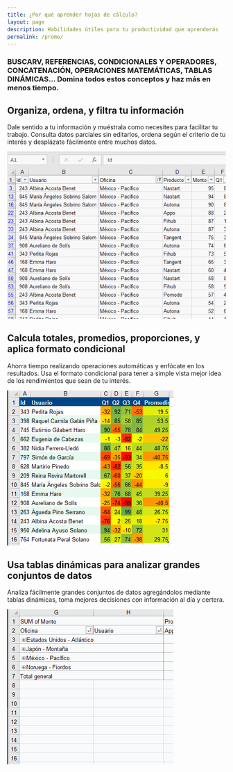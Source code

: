 ```yaml
---
title: ¿Por qué aprender hojas de cálculo?
layout: page
description: Habilidades útiles para tu productividad que aprenderás
permalink: /promo/
---
```

### BUSCARV, REFERENCIAS, CONDICIONALES Y OPERADORES, CONCATENACIÓN, OPERACIONES MATEMÁTICAS, TABLAS DINÁMICAS... Domina todos estos conceptos y haz más en menos tiempo.

## Organiza, ordena, y filtra tu información

Dale sentido a tu información y muéstrala como necesites para facilitar tu trabajo. Consulta datos parciales sin editarlos, ordena según el criterio de tu interés y desplázate fácilmente entre muchos datos.

<img src="/images/promo/01.gif"/>

## Calcula totales, promedios, proporciones, y aplica formato condicional

Ahorra tiempo realizando operaciones automáticas y enfócate en los resultados. Usa el formato condicional para tener a simple vista mejor idea de los rendimientos que sean de tu interés.

<img src="/images/promo/02.gif"/>

## Usa tablas dinámicas para analizar grandes conjuntos de datos

Analiza fácilmente grandes conjuntos de datos agregándolos mediante tablas dinámicas, toma mejores decisiones con información al día y certera.

<img src="/images/promo/03.gif"/>